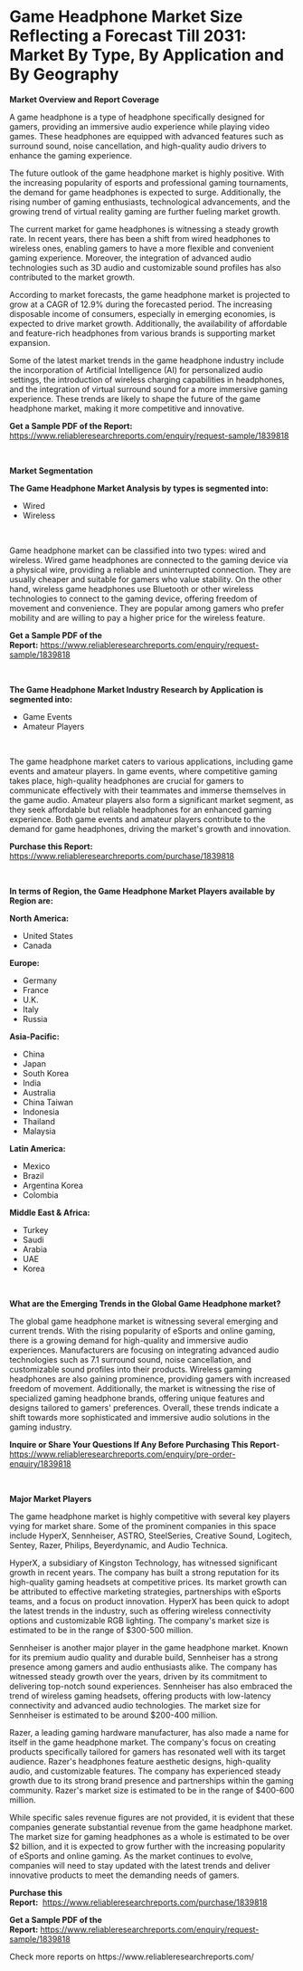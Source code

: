 <p><h1>Game Headphone Market Size Reflecting a Forecast Till 2031: Market By Type, By Application and By Geography</h1></p><p><strong>Market Overview and Report Coverage</strong></p>
<p><p>A game headphone is a type of headphone specifically designed for gamers, providing an immersive audio experience while playing video games. These headphones are equipped with advanced features such as surround sound, noise cancellation, and high-quality audio drivers to enhance the gaming experience.</p><p>The future outlook of the game headphone market is highly positive. With the increasing popularity of esports and professional gaming tournaments, the demand for game headphones is expected to surge. Additionally, the rising number of gaming enthusiasts, technological advancements, and the growing trend of virtual reality gaming are further fueling market growth.</p><p>The current market for game headphones is witnessing a steady growth rate. In recent years, there has been a shift from wired headphones to wireless ones, enabling gamers to have a more flexible and convenient gaming experience. Moreover, the integration of advanced audio technologies such as 3D audio and customizable sound profiles has also contributed to the market growth.</p><p>According to market forecasts, the game headphone market is projected to grow at a CAGR of 12.9% during the forecasted period. The increasing disposable income of consumers, especially in emerging economies, is expected to drive market growth. Additionally, the availability of affordable and feature-rich headphones from various brands is supporting market expansion.</p><p>Some of the latest market trends in the game headphone industry include the incorporation of Artificial Intelligence (AI) for personalized audio settings, the introduction of wireless charging capabilities in headphones, and the integration of virtual surround sound for a more immersive gaming experience. These trends are likely to shape the future of the game headphone market, making it more competitive and innovative.</p></p>
<p><strong>Get a Sample PDF of the Report:</strong> <a href="https://www.reliableresearchreports.com/enquiry/request-sample/1839818">https://www.reliableresearchreports.com/enquiry/request-sample/1839818</a></p>
<p>&nbsp;</p>
<p><strong>Market Segmentation</strong></p>
<p><strong>The Game Headphone Market Analysis by types is segmented into:</strong></p>
<p><ul><li>Wired</li><li>Wireless</li></ul></p>
<p>&nbsp;</p>
<p><p>Game headphone market can be classified into two types: wired and wireless. Wired game headphones are connected to the gaming device via a physical wire, providing a reliable and uninterrupted connection. They are usually cheaper and suitable for gamers who value stability. On the other hand, wireless game headphones use Bluetooth or other wireless technologies to connect to the gaming device, offering freedom of movement and convenience. They are popular among gamers who prefer mobility and are willing to pay a higher price for the wireless feature.</p></p>
<p><strong>Get a Sample PDF of the Report:</strong>&nbsp;<a href="https://www.reliableresearchreports.com/enquiry/request-sample/1839818">https://www.reliableresearchreports.com/enquiry/request-sample/1839818</a></p>
<p>&nbsp;</p>
<p><strong>The Game Headphone Market Industry Research by Application is segmented into:</strong></p>
<p><ul><li>Game Events</li><li>Amateur Players</li></ul></p>
<p>&nbsp;</p>
<p><p>The game headphone market caters to various applications, including game events and amateur players. In game events, where competitive gaming takes place, high-quality headphones are crucial for gamers to communicate effectively with their teammates and immerse themselves in the game audio. Amateur players also form a significant market segment, as they seek affordable but reliable headphones for an enhanced gaming experience. Both game events and amateur players contribute to the demand for game headphones, driving the market's growth and innovation.</p></p>
<p><strong>Purchase this Report:</strong>&nbsp; <a href="https://www.reliableresearchreports.com/purchase/1839818">https://www.reliableresearchreports.com/purchase/1839818</a></p>
<p>&nbsp;</p>
<p><strong>In terms of Region, the Game Headphone Market Players available by Region are:</strong></p>
<p>
    <p> <strong> North America: </strong>
        <ul>
            <li>United States</li>
            <li>Canada</li>
        </ul>
        </p> 
    <p> <strong> Europe: </strong>
        <ul>
            <li>Germany</li>
            <li>France</li>
            <li>U.K.</li>
            <li>Italy</li>
            <li>Russia</li>
        </ul>
        </p> 
    <p> <strong> Asia-Pacific: </strong>
        <ul>
            <li>China</li>
            <li>Japan</li>
            <li>South Korea</li>
            <li>India</li>
            <li>Australia</li>
            <li>China Taiwan</li>
            <li>Indonesia</li>
            <li>Thailand</li>
            <li>Malaysia</li>
        </ul>
        </p> 
    <p> <strong> Latin America: </strong>
        <ul>
            <li>Mexico</li>
            <li>Brazil</li>
            <li>Argentina Korea</li>
            <li>Colombia</li>
        </ul>
        </p> 
    <p> <strong> Middle East & Africa: </strong>
        <ul>
            <li>Turkey</li>
            <li>Saudi</li>
            <li>Arabia</li>
            <li>UAE</li>
            <li>Korea</li>
        </ul>
    </p>
    </p>
<p>&nbsp;</p>
<p><strong>What are the Emerging Trends in the Global Game Headphone market?</strong></p>
<p><p>The global game headphone market is witnessing several emerging and current trends. With the rising popularity of eSports and online gaming, there is a growing demand for high-quality and immersive audio experiences. Manufacturers are focusing on integrating advanced audio technologies such as 7.1 surround sound, noise cancellation, and customizable sound profiles into their products. Wireless gaming headphones are also gaining prominence, providing gamers with increased freedom of movement. Additionally, the market is witnessing the rise of specialized gaming headphone brands, offering unique features and designs tailored to gamers' preferences. Overall, these trends indicate a shift towards more sophisticated and immersive audio solutions in the gaming industry.</p></p>
<p><strong>Inquire or Share Your Questions If Any Before Purchasing This Report</strong>- <a href="https://www.reliableresearchreports.com/enquiry/pre-order-enquiry/1839818">https://www.reliableresearchreports.com/enquiry/pre-order-enquiry/1839818</a></p>
<p>&nbsp;</p>
<p><strong>Major Market Players</strong></p>
<p><p>The game headphone market is highly competitive with several key players vying for market share. Some of the prominent companies in this space include HyperX, Sennheiser, ASTRO, SteelSeries, Creative Sound, Logitech, Sentey, Razer, Philips, Beyerdynamic, and Audio Technica.</p><p>HyperX, a subsidiary of Kingston Technology, has witnessed significant growth in recent years. The company has built a strong reputation for its high-quality gaming headsets at competitive prices. Its market growth can be attributed to effective marketing strategies, partnerships with eSports teams, and a focus on product innovation. HyperX has been quick to adopt the latest trends in the industry, such as offering wireless connectivity options and customizable RGB lighting. The company's market size is estimated to be in the range of $300-500 million.</p><p>Sennheiser is another major player in the game headphone market. Known for its premium audio quality and durable build, Sennheiser has a strong presence among gamers and audio enthusiasts alike. The company has witnessed steady growth over the years, driven by its commitment to delivering top-notch sound experiences. Sennheiser has also embraced the trend of wireless gaming headsets, offering products with low-latency connectivity and advanced audio technologies. The market size for Sennheiser is estimated to be around $200-400 million.</p><p>Razer, a leading gaming hardware manufacturer, has also made a name for itself in the game headphone market. The company's focus on creating products specifically tailored for gamers has resonated well with its target audience. Razer's headphones feature aesthetic designs, high-quality audio, and customizable features. The company has experienced steady growth due to its strong brand presence and partnerships within the gaming community. Razer's market size is estimated to be in the range of $400-600 million.</p><p>While specific sales revenue figures are not provided, it is evident that these companies generate substantial revenue from the game headphone market. The market size for gaming headphones as a whole is estimated to be over $2 billion, and it is expected to grow further with the increasing popularity of eSports and online gaming. As the market continues to evolve, companies will need to stay updated with the latest trends and deliver innovative products to meet the demanding needs of gamers.</p></p>
<p><strong>Purchase this Report:</strong>&nbsp;&nbsp;<a href="https://www.reliableresearchreports.com/purchase/1839818">https://www.reliableresearchreports.com/purchase/1839818</a></p>
<p></p>
<p><strong>Get a Sample PDF of the Report:</strong>&nbsp;<a href="https://www.reliableresearchreports.com/enquiry/request-sample/1839818">https://www.reliableresearchreports.com/enquiry/request-sample/1839818</a></p>
<p>Check more reports on https://www.reliableresearchreports.com/</p>